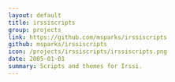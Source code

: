 ```yaml
---
layout: default
title: irssiscripts
group: projects
link: https://github.com/msparks/irssiscripts
github: msparks/irssiscripts
icon: /projects/irssiscripts/irssiscripts.png
date: 2005-01-01
summary: Scripts and themes for Irssi.
---
```

